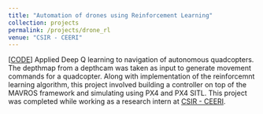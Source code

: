 ```yaml
---
title: "Automation of drones using Reinforcement Learning"
collection: projects
permalink: /projects/drone_rl
venue: "CSIR - CEERI"
---
```


[[CODE](https://github.com/threewisemonkeys-as/drone_automation)] Applied Deep Q learning to navigation of autonomous quadcopters. The depthmap from a depthcam was taken as input to generate movement commands for a quadcopter. Along with implementation of the reinforcemnt learning algorithm, this project involved building a controller on top of the MAVROS framework and simulating using PX4 and PX4 SITL. This project was completed while working as a research intern at [CSIR - CEERI](https://www.ceeri.res.in/).
